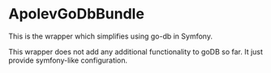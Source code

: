 # ApolevGoDbBundle
This is the wrapper which simplifies using go-db in Symfony.

This wrapper does not add any additional functionality to goDB so far. 
It just provide symfony-like configuration.
